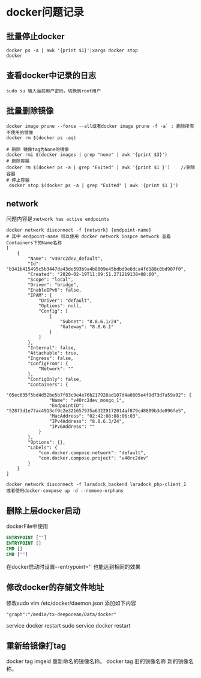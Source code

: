 # docker问题记录

## 批量停止docker

```linux
docker ps -a | awk '{print $1}'|xargs docker stop
docker
```

## 查看docker中记录的日志

```linux
sudo su 输入当前用户密码，切换到root用户

```

## 批量删除镜像

```linux
docker image prune --force --all或者docker image prune -f -a` : 删除所有不使用的镜像
docker rm $(docker ps -aq)

# 删除 镜像tag为None的镜像
docker rmi $(docker images | grep "none" | awk '{print $3}')
# 删除容器
docker rm $(docker ps -a | grep "Exited" | awk '{print $1 }')    //删除容器  
# 停止容器
 docker stop $(docker ps -a | grep "Exited" | awk '{print $1 }')
```

## network

问题内容是:`network has active endpoints`

```linux
docker network disconnect -f {network} {endpoint-name}
# 其中 endpoint-name 可以使用 docker network inspce network 查看Containers下的Name名称
[
    {
        "Name": "v40rc2dev_default",
        "Id": "b341b415495c5b3447da43de593b9a4b8009e45bdbd9e6dca4fd188c0bd907f0",
        "Created": "2020-02-19T11:09:51.271219138+08:00",
        "Scope": "local",
        "Driver": "bridge",
        "EnableIPv6": false,
        "IPAM": {
            "Driver": "default",
            "Options": null,
            "Config": [
                {
                    "Subnet": "8.8.6.1/24",
                    "Gateway": "8.8.6.1"
                }
            ]
        },
        "Internal": false,
        "Attachable": true,
        "Ingress": false,
        "ConfigFrom": {
            "Network": ""
        },
        "ConfigOnly": false,
        "Containers": {
            "05ec635f5bd4d52be5b7f83c9e4e76b217920ad107d4a0805e4f9d73d7a59a02": {
                "Name": "v40rc2dev_mongo_1",
                "EndpointID": "528f3d1e77ac4913cf9c2e321657935a63229172014af879cd8889b3de096fe5",
                "MacAddress": "02:42:08:08:06:03",
                "IPv4Address": "8.8.6.3/24",
                "IPv6Address": ""
            }
        },
        "Options": {},
        "Labels": {
            "com.docker.compose.network": "default",
            "com.docker.compose.project": "v40rc2dev"
        }
    }
]

docker network disconnect -f laradock_backend laradock_php-client_1
或者使用docker-compose up -d --remove-orphans

```

## 删除上层docker启动

dockerFile中使用

```dockerfile
ENTRYPOINT [""]
ENTRYPOINT []
CMD []
CMD [""]
```

在docker启动时设置--entrypoint='' 也能达到相同的效果

## 修改docker的存储文件地址

修改sudo vim /etc/docker/daemon.json 添加如下内容

```shell
"graph":"/media/tx-deepocean/Data/docker"
```

service docker restart
sudo service docker restart 

## 重新给镜像打tag

docker tag imgeid 重新命名的镜像名称。
docker tag 旧的镜像名称 新的镜像名称。